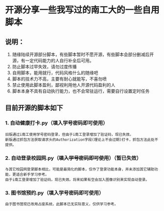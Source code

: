# 开源分享一些我写过的南工大的一些自用脚本
## 说明：  
1. 随缘陆续开源部分脚本，有些脚本暂时不愿开源，有些脚本会部分删减后开源，有一定代码能力的人自行补全后可用。
2. 防止脚本过早失效，请勿过度传播
3. 自用脚本，能用就行，代码风格什么的随缘吧
4. 脚本的技术力不高，主要有耐心就能写，不喜勿喷
5. 禁止使用此脚本盈利，鄙视利用他人开源代码盈利的人
6. 脚本本身不具有自动执行能力，也不会常驻运行，需要自行设置定时任务

## 目前开源的脚本如下  
### 1. 自动健康打卡.py（填入学号密码即可使用）
    旧版通过i南工使用学号密码登录，但由于i南工登录增加了验证码，现已失效。  
    新版通过抓包方法获取请求头的Authorization字段(理论上不会过期)打卡，抓包方法此处不提供。
### 2. 自动登录校园网.py（~~填入学号密码即可使用~~）（暂已失效）
    与其它校园网登录脚本相比，可能是最简化的脚本，仅作了登录功能本身，并未添加其它辅助功能，更适合新手学习参考。  
    由于i南工登录增加了验证码，现已失效。将来如果有空会加入图像识别来实现自动登录。
### 3. 图书馆预约.py（填入学号密码即可使用）
    由于图书馆现已改用占座系统，此脚本已无实际意义，仅供学习参考。
